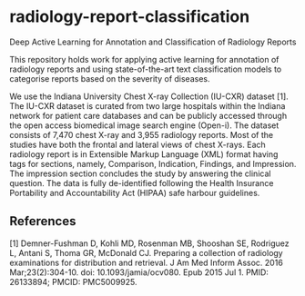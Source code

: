 # radiology-report-classification
Deep Active Learning for Annotation and Classification of Radiology Reports

This repository holds work for applying active learning for annotation of radiology reports and using state-of-the-art text classification models to categorise reports based on the severity of diseases. 

We use the Indiana University Chest X-ray Collection (IU-CXR) dataset [1]. The IU-CXR dataset is curated from two large hospitals within the Indiana network for patient care databases and can be publicly accessed through the open access biomedical image search engine (Open-i). The dataset consists of 7,470 chest X-ray and 3,955 radiology reports. Most of the studies have both the frontal and lateral views of chest X-rays. Each radiology report is in Extensible Markup Language (XML) format having tags for sections, namely, Comparison, Indication, Findings, and Impression. The impression section concludes the study by answering the clinical question. The data is fully de-identified following the Health Insurance Portability and Accountability Act (HIPAA) safe harbour guidelines. 



## References
[1] Demner-Fushman D, Kohli MD, Rosenman MB, Shooshan SE, Rodriguez L, Antani S, Thoma GR, McDonald CJ. Preparing a collection of radiology examinations for distribution and retrieval. J Am Med Inform Assoc. 2016 Mar;23(2):304-10. doi: 10.1093/jamia/ocv080. Epub 2015 Jul 1. PMID: 26133894; PMCID: PMC5009925.
